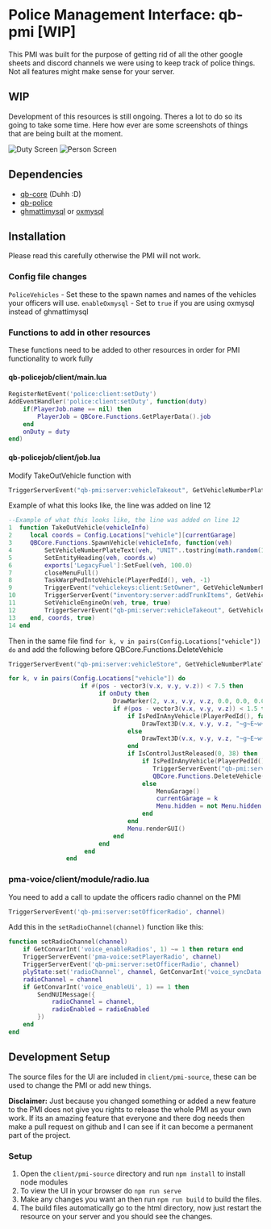 # Police Management Interface: qb-pmi [WIP]
This PMI was built for the purpose of getting rid of all the other google sheets and discord channels we were using to keep track of police things. Not all features might make sense for your server.

## WIP
Development of this resources is still ongoing. Theres a lot to do so its going to take some time. Here how ever are some screenshots of things that are being built at the moment.


![Duty Screen](https://i.imgur.com/IjLWkjj.png)
![Person Screen](https://i.imgur.com/sgkf7Ul.png)

## Dependencies
- [qb-core](https://github.com/qbcore-framework/qb-core) (Duhh :D)
- [qb-police](https://github.com/qbcore-framework/qb-policejob)
- [ghmattimysql](https://github.com/GHMatti/ghmattimysql/releases) or [oxmysql](https://github.com/overextended/oxmysql/releases)

## Installation
Please read this carefully otherwise the PMI will not work.

### Config file changes
``PoliceVehicles`` - Set these to the spawn names and names of the vehicles your officers will use.
``enableOxmysql`` - Set to `true` if you are using oxmysql instead of ghmattimysql


### Functions to add in other resources
These functions need to be added to other resources in order for PMI functionality to work fully
#### qb-policejob/client/main.lua
```lua
RegisterNetEvent('police:client:setDuty')
AddEventHandler('police:client:setDuty', function(duty)
    if(PlayerJob.name == nil) then
        PlayerJob = QBCore.Functions.GetPlayerData().job
    end
    onDuty = duty
end)
```
#### qb-policejob/client/job.lua
Modify TakeOutVehicle function with 
```lua
TriggerServerEvent("qb-pmi:server:vehicleTakeout", GetVehicleNumberPlateText(veh), vehicleInfo)
```
Example of what this looks like, the line was added on line 12
```lua
--Example of what this looks like, the line was added on line 12
1  function TakeOutVehicle(vehicleInfo)
2     local coords = Config.Locations["vehicle"][currentGarage]
3     QBCore.Functions.SpawnVehicle(vehicleInfo, function(veh)
4         SetVehicleNumberPlateText(veh, "UNIT"..tostring(math.random(1000, 9999)))
5         SetEntityHeading(veh, coords.w)
6         exports['LegacyFuel']:SetFuel(veh, 100.0)
7         closeMenuFull()
8         TaskWarpPedIntoVehicle(PlayerPedId(), veh, -1)
9         TriggerEvent("vehiclekeys:client:SetOwner", GetVehicleNumberPlateText(veh))
10        TriggerServerEvent("inventory:server:addTrunkItems", GetVehicleNumberPlateText(veh), Config.CarItems)
11        SetVehicleEngineOn(veh, true, true)
12        TriggerServerEvent("qb-pmi:server:vehicleTakeout", GetVehicleNumberPlateText(veh), vehicleInfo)
13    end, coords, true)
14 end
```
Then in the same file find ``for k, v in pairs(Config.Locations["vehicle"]) do`` and add the following before QBCore.Functions.DeleteVehicle
```lua
TriggerServerEvent("qb-pmi:server:vehicleStore", GetVehicleNumberPlateText(GetVehiclePedIsIn(PlayerPedId())))
```

```lua
for k, v in pairs(Config.Locations["vehicle"]) do
                    if #(pos - vector3(v.x, v.y, v.z)) < 7.5 then
                         if onDuty then
                             DrawMarker(2, v.x, v.y, v.z, 0.0, 0.0, 0.0, 0.0, 0.0, 0.0, 0.3, 0.2, 0.15, 200, 0, 0, 222, false, false, false, true, false, false, false)
                             if #(pos - vector3(v.x, v.y, v.z)) < 1.5 then
                                 if IsPedInAnyVehicle(PlayerPedId(), false) then
                                     DrawText3D(v.x, v.y, v.z, "~g~E~w~ - Store vehicle")
                                 else
                                     DrawText3D(v.x, v.y, v.z, "~g~E~w~ - Vehicles")
                                 end
                                 if IsControlJustReleased(0, 38) then
                                     if IsPedInAnyVehicle(PlayerPedId(), false) then
                                        TriggerServerEvent("qb-pmi:server:vehicleStore", GetVehicleNumberPlateText(GetVehiclePedIsIn(PlayerPedId())))
                                        QBCore.Functions.DeleteVehicle(GetVehiclePedIsIn(PlayerPedId()))
                                     else
                                         MenuGarage()
                                         currentGarage = k
                                         Menu.hidden = not Menu.hidden
                                     end
                                 end
                                 Menu.renderGUI()
                             end  
                         end
                     end
                end
```

### pma-voice/client/module/radio.lua
You need to add a call to update the officers radio channel on the PMI
```lua
TriggerServerEvent('qb-pmi:server:setOfficerRadio', channel)
```
Add this in the ``setRadioChannel(channel)`` function like this:
```lua
function setRadioChannel(channel)
	if GetConvarInt('voice_enableRadios', 1) ~= 1 then return end
	TriggerServerEvent('pma-voice:setPlayerRadio', channel)
	TriggerServerEvent('qb-pmi:server:setOfficerRadio', channel)
	plyState:set('radioChannel', channel, GetConvarInt('voice_syncData', 0) == 1)
	radioChannel = channel
	if GetConvarInt('voice_enableUi', 1) == 1 then
		SendNUIMessage({
			radioChannel = channel,
			radioEnabled = radioEnabled
		})
	end
end
```

## Development Setup
The source files for the UI are included in `client/pmi-source`, these can be used to change the PMI or add new things.

**Disclaimer:** Just because you changed something or added a new feature to the PMI does not give you rights to release the whole PMI as your own work. If its an amazing feature that everyone and there dog needs then make a pull request on github and I can see if it can become a permanent part of the project.

### Setup
1. Open the `client/pmi-source` directory and run `npm install` to install node modules
2. To view the UI in your browser do `npm run serve`
3. Make any changes you want an then run `npm run build` to build the files.
4. The build files automatically go to the html directory, now just restart the resource on your server and you should see the changes.
